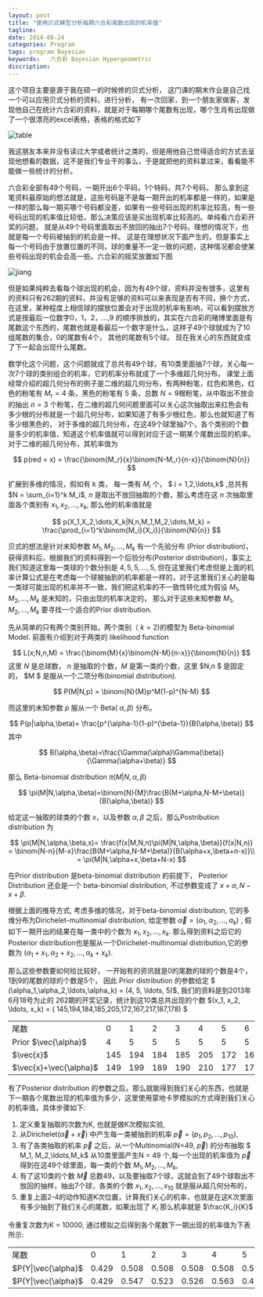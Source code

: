 ```yaml
---
layout: post
title: "使用贝式模型分析每期六合彩尾数出现的机率值"
tagline:
date: 2014-08-24
categories: Program
tags: program Bayesian
keywords:   六合彩 Bayesian Hypergeometric
discription: 
---
```


这个项目主要是源于我在硕一的时候修的贝式分析， 这门课的期末作业是自己找一个可以应用贝式分析的资料，进行分析， 有一次回家，到一个朋友家做客，发现他自己在统计六合彩的资料，就是对于每期哪个尾数有出现，哪个生肖有出现做了一个很漂亮的excel表格，表格的格式如下

![table][]

我这朋友本来并没有读过大学或者统计之类的，但是用他自己觉得适合的方式去呈现他想看的数据，这不是我们专业干的事么，于是就把他的资料拿过来，看看能不能做一些统计的分析。 

六合彩全部有49个号码，一期开出6个平码，1个特码，共7个号码， 那么拿到这笔资料最原始的想法就是，这些号码是不是每一期开出的机率都是一样的，如果是一样的那么每一期买哪个号码都没差，如果有一些号码出现的机率比较高，有一些号码出现的机率值比较低，那么决策应该是买出现机率比较高的。单纯看六合彩开奖的问题， 就是从49个号码里面取出不放回的抽出7个号码，理想的情况下，也就是每一个号码被抽到的机会是一样。 这是在理想状况下面产生的，但是事实上每一个号码由于放置位置的不同，球的重量不一定一致的问题，这种情况都会使某些号码出现的机会会高一些。六合彩的摇奖放置如下图

![jiang][]


但是如果纯粹去看每个球出现的机会，因为有49个球，资料并没有很多，这里有的资料只有262期的资料，并没有足够的资料可以来表现是否有不同，换个方式，在这里，某种程度上相信球的摆放位置会对于出现的机率有影响，可以看到摆放方式是按最后一位数字0，1，2，...,9 的顺序排放的，其实在六合彩的赌博里面是有尾数这个东西的，尾数也就是看最后一个数字是什么，这样子49个球就成为了10组尾数的集合，0的尾数有4个， 其他的尾数有5个球。 现在我关心的东西就变成了下一起会出现什么尾数。

数学化这个问题，这个问题就成了总共有49个球，有10类里面抽7个球，关心每一次7个球的类别组合的机率，它的机率分布就成了一个多维超几何分布。 课堂上面经常介绍的超几何分布的例子是二维的超几何分布，有两种粉笔，红色和黑色，红色的粉笔有 $M_r = 4$ 条，黑色的粉笔有 5 条，总数 $N = 9$根粉笔，从中取出不放会的抽出 $n= 3$ 个粉笔，在二维的超几何问题里面可以关心这次抽取出来红色会有多少根的分布就是一个超几何分布，如果知道了有多少根红色，那么也就知道了有多少根黑色的， 对于多维的超几何分布，在这49个球里抽7个，各个类别的个数是多少的机率值，知道这个机率值就可以得到对应于这一期某个尾数出现的机率。对于二维的超几何分布，其机率值为

$$
p(red = x)  = \frac{\binom{M_r}{x}\binom{N-M_r}{n-x}}{\binom{N}{n}}
$$

扩展到多维的情况，假如有 k 类， 每一类有 $M_i$ 个， $ i = 1,2,\ldots,k$ ,总共有 $N = \sum_{i=1}^k M_i$, $n$ 是取出不放回抽取的个数，那么考虑在这 $n$ 次抽取里面各个类别有 $x_1,x_2,\ldots,x_k$, 那么他的机率值就是

$$
p(X_1,X_2,\dots,X_k|N,n,M_1,M_2,\dots,M_k) = \frac{\prod_{i=1}^k\binom{M_i}{X_i}}{\binom{N}{n}}
$$

贝式的想法是针对未知参数 $M_1, M_2, \ldots, M_k$ 有一个先验分布 (Prior distribution)，获得资料后，根据我们的资料得到一个后验分布(Posterior distribution)，事实上我们知道这里每一类球的个数分别是 $4,5,5,\ldots,5$, 但在这里我们考虑但是上面的机率计算公式是在考虑每一个球被抽到的机率都是一样的，对于这里我们关心的是每一类球可能出现的机率并不一致，我们把这机率的不一致性转化成为假设 $M_1,M_2,\ldots,M_k$ 是未知的，只由出现的机率决定的， 那么对于这些未知参数 $M_1,M_2,\ldots,M_k$ 要寻找一个适合的Prior distribution. 

先从简单的只有两个类别开始，两个类别（ $k=2$)的模型为 Beta-binomial Model. 前面有介绍到对于两类的 likelihood function 

$$
L(x;N,n,M)  = \frac{\binom{M}{x}\binom{N-M}{n-x}}{\binom{N}{n}}
$$
这里 $N$ 是总球数， $n$ 是抽取的个数，$M$ 是第一类的个数，这里 $N,n $ 是固定的， $M $ 是服从一个二项分布(binomial distribution). 

$$ 
P(M|N,p) = \binom{N}{M}p^M(1-p)^{N-M}
$$

而这里的未知参数 $p$ 服从一个 Beta( $\alpha,\beta$) 分布。

$$
P(p|\alpha,\beta)= \frac{p^{\alpha-1}(1-p)^{\beta-1}}{B(\alpha,\beta)}
$$
其中

$$
B(\alpha,\beta)=\frac{\Gamma(\alpha)\Gamma(\beta)}{\Gamma(\alpha+\beta)}
$$

那么 Beta-binomial distribution $\pi(M|N,\alpha,\beta)$

$$
\pi(M|N,\alpha,\beta)=\binom{N}{M}\frac{B(M+\alpha,N-M+\beta)}{B(\alpha,\beta)}
$$

给定这一抽取的球类的个数 $x$，以及参数 $\alpha, \beta$ 之后，那么Postribution distribution 为

$$
\pi(M|N,\alpha,\beta,x)= \frac{f(x|M,N,n)\pi(M|N,\alpha,\beta)}{f(x|N,n)}
                                                         = \binom{N-n}{M-x}\frac{B(M+\alpha,N-M+\beta)}{B(\alpha+x,\beta+n-x)}\\  = \pi(M|N,\alpha+x,\beta+N-x)
                                                         $$

在Prior distribution 是beta-binomial distribution 的前提下， Posterior Distribution 还会是一个 beta-binomial distribution, 不过参数变成了 $x+\alpha, N-x+\beta$.

根据上面的推导方式, 考虑多维的情况，对于beta-binomial distribution, 它的多维分布为Dirichelet-multinomial distribution, 给定参数 
$\vec{\alpha} = (\alpha_1,\alpha_2,\ldots,\alpha_k)$ , 假如下一期开出的结果在每一类中的个数为 $x_1,x_2,\ldots,x_k$. 那么得到资料之后它的Posterior distribution也是服从一个Dirichelet-multinomial distribution,它的参数为 $(\alpha_1+x_1,\alpha_2+x_2,\ldots,\alpha_k+x_k)$. 

那么这些参数要如何给比较好， 一开始有的资讯就是0的尾数的球的个数是4个， 1到9的尾数的球的个数是5个， 因此 Prior distribution 的参数给定 $ (\alpha_1,\alpha_2,\ldots,\alpha_k) = (4, 5, \ldots, 5)$, 我们的资料是到2013年6月18号为止的 262期的开奖记录，统计到这10类总共出现的个数 $(x_1, x_2, \ldots, x_k) = ( 145,194,184,185,205,172,167,217,187,178) $ 

<table class="table table-bordered table-striped table-condensed">
<tr>
<td>尾数</td>
<td>0</td>
<td>1</td>
<td>2</td>
<td>3</td>
<td>4</td>
<td>5</td>
<td>6</td>
<td>7</td>
<td>8</td>
<td>9</td>
</tr>

<tr>
<td>Prior $\vec{\alpha}$</td>
<td>4</td>
<td>5</td>
<td>5</td>
<td>5</td>
<td>5</td>
<td>5</td>
<td>5</td>
<td>5</td>
<td>5</td>
<td>5</td>
</tr>

<tr>
<td>$\vec{x}$</td>
<td>145</td>
<td>194</td>
<td>184</td>
<td>185</td>
<td>205</td>
<td>172</td>
<td>167</td>
<td>217</td>
<td>187</td>
<td>178</td>
</tr>

<tr>
<td>$\vec{x}+\vec{\alpha}$</td>
<td>149</td>
<td>199</td>
<td>189</td>
<td>190</td>
<td>210</td>
<td>177</td>
<td>172</td>
<td>222</td>
<td>192</td>
<td>183</td>
</tr>

</table>

有了Posterior distribution 的参数之后，那么就能得到我们关心的东西，也就是下一期各个尾数出现的机率值为多少，这里使用蒙地卡罗模拟的方式得到我们关心的机率值，具体步骤如下:

1. 定义重复抽取的次数为K, 也就是做K次模拟实验,
2. 从Dirichelet($\vec{\alpha}+\vec{x}$) 中产生每一类被抽到的机率 $\vec{p} = (p_1,p_2,\ldots,p_{10})$,
3. 有了各类抽取的机率 $\vec{p}$ 之后，从一个Multinomial(N=49, $\vec{p}$) 的分布抽取 $ M_1, M_2,\ldots,M_k$ 从10类里面产生N = 49 个,每一个出现的机率值为 $\vec{p}$ 得到在这49个球里面，每一类的个数 $M_1,M_2,\ldots,M_k$,
4. 有了这10类的个数 $\vec{M}$ 总数49，以及要抽取7个球，这就会到了49个球取出不放回的抽样，抽出7个球，各类的个数 $x_1,x_2,\ldots, x_{10}$ 就是服从超几何分布的，
5. 重复上面2-4的动作知道K次位置，计算我们关心的机率，也就是在这K次里面有多少抽到了我们关心的尾数，如果出现了 $K_i$ 那么机率就是 $\frac{K_i}{K}$

令重复次数为K = 10000, 通过模拟之后得到各个尾数下一期出现的机率值为下表所示:


<table class="table table-bordered table-striped table-condensed">
<tr>
<td>尾数</td>
<td>0</td>
<td>1</td>
<td>2</td>
<td>3</td>
<td>4</td>
<td>5</td>
<td>6</td>
<td>7</td>
<td>8</td>
<td>9</td>
</tr>

<tr>
<td>$P(Y|\vec{\alpha}$</td>
<td>0.429</td>
<td>0.508</td>
<td>0.508</td>
<td>0.508</td>
<td>0.508</td>
<td>0.508</td>
<td>0.508</td>
<td>0.508</td>
<td>0.508</td>
<td>0.508</td>
</tr>

<tr>
<td>$P(Y|\vec{\alpha}$</td>
<td>0.429</td>
<td>0.547</td>
<td>0.523</td>
<td>0.526</td>
<td>0.563</td>
<td>0.497</td>
<td>0.486</td>
<td>0.583</td>
<td>0.526</td>
<td>0.510</td>
</tr>
</table>



[table]: {{BASE_PATH}}/images/Hypergeometric/table.png 
[jiang]: {{BASE_PATH}}/images/Hypergeometric/01.jpg 
